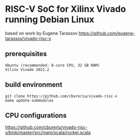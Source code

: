 # RISC-V SoC for Xilinx Vivado running Debian Linux

based on work by Eugene Tarassov https://github.com/eugene-tarassov/vivado-risc-v

## prerequisites

```
Ubuntu (recommended: 8-core CPU, 32 GB RAM)
Xilinx Vivado 2021.2
```
## build environment

```
git clone https://github.com/cbureriu/vivado-risc-v
make update-submodules
```

## CPU configurations

https://github.com/cbureriu/vivado-risc-v/blob/master/src/main/scala/rocket.scala

